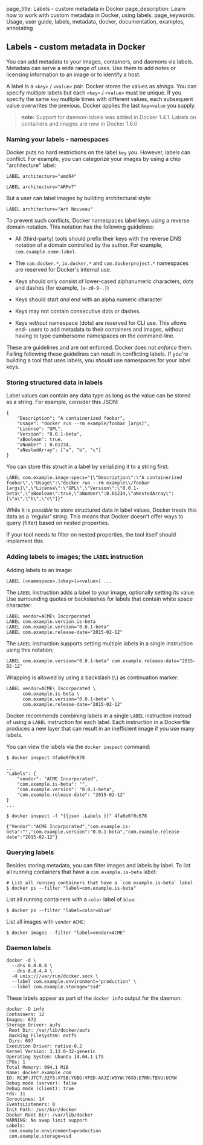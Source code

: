 page_title: Labels - custom metadata in Docker
page_description: Learn how to work with custom metadata in Docker, using labels.
page_keywords: Usage, user guide, labels, metadata, docker, documentation, examples, annotating

## Labels - custom metadata in Docker

You can add metadata to your images, containers, and daemons via
labels. Metadata can serve a wide range of uses. Use them to add notes or
licensing information to an image or to identify a host.

A label is a `<key>` / `<value>` pair. Docker stores the values as *strings*.
You can specify multiple labels but each `<key>` / `<value>` must be unique.  If
you specify the same `key` multiple times with different values, each subsequent
value overwrites the previous. Docker applies the last `key=value` you supply.

>**note:** Support for daemon-labels was added in Docker 1.4.1. Labels on
>containers and images are new in Docker 1.6.0

### Naming your labels - namespaces

Docker puts no hard restrictions on the label `key` you. However, labels can
conflict. For example, you can categorize your images by using a chip "architecture"
label:

    LABEL architecture="amd64"

    LABEL architecture="ARMv7"

But a user can label images by building architectural style:

    LABEL architecture="Art Nouveau"

To prevent such conflicts, Docker namespaces label keys using a reverse domain
notation. This notation has the following guidelines:


- All (third-party) tools should prefix their keys with the
  reverse DNS notation of a domain controlled by the author. For
  example, `com.example.some-label`.

- The `com.docker.*`, `io.docker.*` and `com.dockerproject.*` namespaces are
  reserved for Docker's internal use.

- Keys should only consist of lower-cased alphanumeric characters,
  dots and dashes (for example, `[a-z0-9-.]`)

- Keys should start *and* end with an alpha numeric character

- Keys may not contain consecutive dots or dashes.

- Keys *without* namespace (dots) are reserved for CLI use. This allows end-
  users to add metadata to their containers and images, without having to type
  cumbersome namespaces on the command-line.


These are guidelines and are not enforced. Docker does not *enforce* them.
Failing following these guidelines can result in conflicting labels. If you're
building a tool that uses labels, you *should* use namespaces for your label keys.


### Storing structured data in labels

Label values can contain any data type as long as the value can be stored as a
string. For example, consider this JSON:


    {
        "Description": "A containerized foobar",
        "Usage": "docker run --rm example/foobar [args]",
        "License": "GPL",
        "Version": "0.0.1-beta",
        "aBoolean": true,
        "aNumber" : 0.01234,
        "aNestedArray": ["a", "b", "c"]
    }

You can store this struct in a label by serializing it to a string first:

    LABEL com.example.image-specs="{\"Description\":\"A containerized foobar\",\"Usage\":\"docker run --rm example\\/foobar [args]\",\"License\":\"GPL\",\"Version\":\"0.0.1-beta\",\"aBoolean\":true,\"aNumber\":0.01234,\"aNestedArray\":[\"a\",\"b\",\"c\"]}"

While it is *possible* to store structured data in label values, Docker treats this
data as a 'regular' string. This means that Docker doesn't offer ways to query
(filter) based on nested properties.

If your tool needs to filter on nested properties, the tool itself should
implement this.


### Adding labels to images; the `LABEL` instruction

Adding labels to an image:


    LABEL [<namespace>.]<key>[=<value>] ...

The `LABEL` instruction adds a label to your image, optionally setting its value.
Use surrounding quotes or backslashes for labels that contain
white space character:

    LABEL vendor=ACME\ Incorporated
    LABEL com.example.version.is-beta
    LABEL com.example.version="0.0.1-beta"
    LABEL com.example.release-date="2015-02-12"

The `LABEL` instruction supports setting multiple labels in a single instruction
using this notation;

    LABEL com.example.version="0.0.1-beta" com.example.release-date="2015-02-12"

Wrapping is allowed by using a backslash (`\`) as continuation marker:

    LABEL vendor=ACME\ Incorporated \
          com.example.is-beta \
          com.example.version="0.0.1-beta" \
          com.example.release-date="2015-02-12"

Docker recommends combining labels in a single `LABEL` instruction instead of
using a `LABEL` instruction for each label. Each instruction in a Dockerfile
produces a new layer that can result in an inefficient image if you use many
labels.

You can view the labels via the `docker inspect` command:

    $ docker inspect 4fa6e0f0c678

    ...
    "Labels": {
        "vendor": "ACME Incorporated",
        "com.example.is-beta": "",
        "com.example.version": "0.0.1-beta",
        "com.example.release-date": "2015-02-12"
    }
    ...

    $ docker inspect -f "{{json .Labels }}" 4fa6e0f0c678

    {"Vendor":"ACME Incorporated","com.example.is-beta":"","com.example.version":"0.0.1-beta","com.example.release-date":"2015-02-12"}



### Querying labels

Besides storing metadata, you can filter images and labels by label. To list all
running containers that have a `com.example.is-beta` label:

    # List all running containers that have a `com.example.is-beta` label
    $ docker ps --filter "label=com.example.is-beta"

List all running containers with a `color` label of `blue`:

    $ docker ps --filter "label=color=blue"

List all images with `vendor` `ACME`:

    $ docker images --filter "label=vendor=ACME"


### Daemon labels


    docker -d \
      --dns 8.8.8.8 \
      --dns 8.8.4.4 \
      -H unix:///var/run/docker.sock \
      --label com.example.environment="production" \
      --label com.example.storage="ssd"

These labels appear as part of the `docker info` output for the daemon:

    docker -D info
    Containers: 12
    Images: 672
    Storage Driver: aufs
     Root Dir: /var/lib/docker/aufs
     Backing Filesystem: extfs
     Dirs: 697
    Execution Driver: native-0.2
    Kernel Version: 3.13.0-32-generic
    Operating System: Ubuntu 14.04.1 LTS
    CPUs: 1
    Total Memory: 994.1 MiB
    Name: docker.example.com
    ID: RC3P:JTCT:32YS:XYSB:YUBG:VFED:AAJZ:W3YW:76XO:D7NN:TEVU:UCRW
    Debug mode (server): false
    Debug mode (client): true
    Fds: 11
    Goroutines: 14
    EventsListeners: 0
    Init Path: /usr/bin/docker
    Docker Root Dir: /var/lib/docker
    WARNING: No swap limit support
    Labels:
     com.example.environment=production
     com.example.storage=ssd
